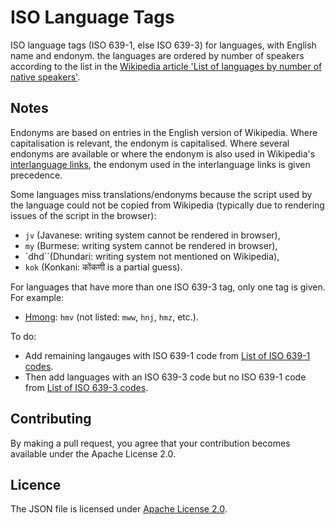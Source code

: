 # ISO Language Tags

ISO language tags (ISO 639-1, else ISO 639-3) for languages, with English name and endonym.
the languages are ordered by number of speakers according to the list in the
[Wikipedia article 'List of languages by number of native speakers'](https://en.wikipedia.org/wiki/List_of_languages_by_number_of_native_speakers).

## Notes

Endonyms are based on entries in the English version of Wikipedia. 
Where capitalisation is relevant, the endonym is capitalised.
Where several endonyms are available or where the endonym is also used in Wikipedia's 
[interlanguage links](https://en.wikipedia.org/wiki/Help:Interlanguage_links),
the endonym used in the interlanguage links is given precedence.

Some languages miss translations/endonyms because the script used by the language could not be copied from Wikipedia (typically due to rendering issues of the script in the browser):

* `jv` (Javanese: writing system cannot be rendered in browser),
* `my` (Burmese: writing system cannot be rendered in browser),
* `dhd``(Dhundari: writing system not mentioned on Wikipedia),
* `kok` (Konkani: कोंकणी is a partial guess).

For languages that have more than one ISO 639-3 tag, only one tag is given. For example:

* [Hmong](https://en.wikipedia.org/wiki/Hmong_language): `hmv` (not listed: `mww`, `hnj`, `hmz`, etc.).

To do:
* Add remaining langauges with ISO 639-1 code from [List of ISO 639-1 codes](https://en.wikipedia.org/wiki/List_of_ISO_639-1_codes).
* Then add languages with an ISO 639-3 code but no ISO 639-1 code from [List of ISO 639-3 codes](https://en.wikipedia.org/wiki/List_of_ISO_639-3_codes).

## Contributing

By making a pull request, you agree that your contribution becomes available under the
Apache License 2.0.

## Licence
The JSON file is licensed under
[Apache License 2.0](https://www.apache.org/licenses/LICENSE-2.0).
